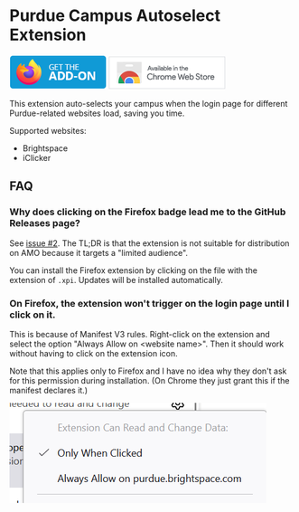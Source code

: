 # Purdue Campus Autoselect Extension

[![Mozilla Extensions Badge](./images/get-the-addon-mozilla.png)](https://github.com/ericswpark/purdue-campus-autoselect-extension/releases)
[![Chrome Web Store Badge](./images/chrome-web-store-badge.png)](https://chromewebstore.google.com/detail/purdue-brightspace-campus/jehengdhonabgmbamcpjbeaffbfnfdkc)

This extension auto-selects your campus when the login page for different Purdue-related websites load, saving you time.

Supported websites:
- Brightspace
- iClicker

## FAQ

### Why does clicking on the Firefox badge lead me to the GitHub Releases page?

See [issue #2](https://github.com/ericswpark/purdue-campus-autoselect-extension/issues/2). The TL;DR is that the extension is not suitable for distribution on AMO because it targets a "limited audience".

You can install the Firefox extension by clicking on the file with the extension of `.xpi`. Updates will be installed automatically.

### On Firefox, the extension won't trigger on the login page until I click on it.

This is because of Manifest V3 rules. Right-click on the extension and select the option "Always Allow on \<website name\>". Then it should work without having to click on the extension icon.

Note that this applies only to Firefox and I have no idea why they don't ask for this permission during installation. (On Chrome they just grant this if the manifest declares it.)

![firefox-permissions-setting](images/firefox-host-permissions.png)
